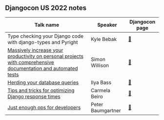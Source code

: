 ## Djangocon US 2022 notes


| Talk name  | Speaker | Djangocon page |
| ------------- | ------------- | ------------- |
| Type checking your Django code with django-types and Pyright  | Kyle Bebak  | [🔗](https://2022.djangocon.us/talks/type-checking-your-django-code-with-and/) |
| [Massively increase your productivity on personal projects with comprehensive documentation and automated tests](notes/massively-increase-your-productivity-on-personal-projects-with-comprehensive-documentation-and-automated-tests.md)  | Simon Willison  | [🔗](https://2022.djangocon.us/talks/massively-increase-your-productivity-on/) |
| [Herding your database queries](notes/herding-your-database-queries.md) | Ilya Bass | [🔗](https://2022.djangocon.us/talks/herding-your-database-queries-diagnosing/) |
| [Tips and tricks for optimizing Django response times](notes/tips-and-tricks-for-optimizing-django-response-times.md) | Carmela Beiro | [🔗](https://2022.djangocon.us/talks/tips-and-tricks-for-optimizing-django/) |
| [Just enough ops for developers](notes/just-enough-ops-for-developers.md) | Peter Baumgartner | [🔗](https://2022.djangocon.us/talks/just-enough-ops-for-developers/) |
